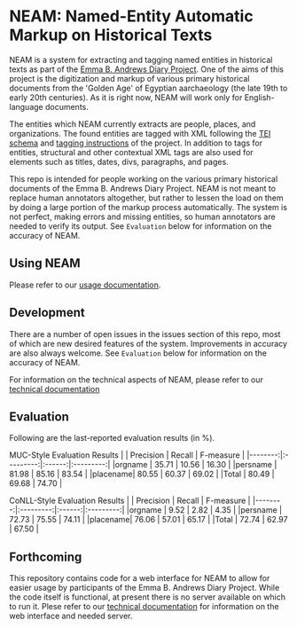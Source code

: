 # NEAM: Named-Entity Automatic Markup on Historical Texts

NEAM is a system for extracting and tagging named entities in historical texts as part of the 
[Emma B. Andrews Diary Project](http://www.emmabandrews.org/project/). One of the aims of this
project is the digitization and markup of various primary historical documents from the 'Golden
Age' of Egyptian aarchaeology (the late 19th to early 20th centuries). As it is right now, NEAM 
will work only for English-language documents.

The entities which NEAM currently extracts are people, places, and organizations. The 
found entities are tagged with XML following the 
[TEI schema](https://github.com/eba-diary/EBA-xml-TEI/blob/master/eba_tei_schema.rnc) and 
[tagging instructions](https://github.com/eba-diary/EBA-xml-TEI/wiki) of the project. In 
addition to tags for entities, structural and other contextual XML tags are also used for 
elements such as titles, dates, divs, paragraphs, and pages.

This repo is intended for people working on the various primary historical documents of the Emma
B. Andrews Diary Project. NEAM is not meant to replace human annotators altogether, but rather 
to lessen the load on them by doing a large portion of the markup process automatically. The
system is not perfect, making errors and missing entities, so human annotators are needed to
verify its output. See `Evaluation` below for information on the accuracy of NEAM.

## Using NEAM
Please refer to our 
[usage documentation](https://github.com/Linguistics575/neam/wiki/User-Guide).

## Development
There are a number of open issues in the issues section of this repo, most of which are 
new desired features of the system. Improvements in accuracy are also always welcome. See 
`Evaluation` below for information on the accuracy of NEAM.

For information on the technical aspects of NEAM, please refer to our 
[technical documentation](https://github.com/Linguistics575/neam/wiki/Technical-Documentation)

## Evaluation
Following are the last-reported evaluation results (in %).

MUC-Style Evaluation Results
|         | Precision | Recall | F-measure |
|--------:|:---------:|:------:|:---------:|
|orgname  | 35.71     | 10.56  | 16.30     |
|persname | 81.98     | 85.16  | 83.54     |
|placename| 80.55     | 60.37  | 69.02     |
|Total    | 80.49     | 69.68  | 74.70     |

CoNLL-Style Evaluation Results
|         | Precision | Recall | F-measure |
|--------:|:---------:|:------:|:---------:|
|orgname  |  9.52     |  2.82  |  4.35     |
|persname | 72.73     | 75.55  | 74.11     |
|placename| 76.06     | 57.01  | 65.17     |
|Total    | 72.74     | 62.97  | 67.50     |


## Forthcoming
This repository contains code for a web interface for NEAM to allow for easier usage by
participants of the Emma B. Andrews Diary Project. While the code itself is functional, 
at present there is no server available on which to run it. Plese refer to our
[technical documentation](https://github.com/Linguistics575/neam/wiki/Technical-Documentation)
for information on the web interface and needed server.
